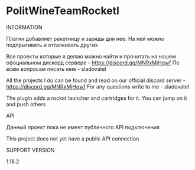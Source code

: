 # PolitWineTeamRocketl
INFORMATION

Плагин добавляет ракетницу и заряды для нее. На ней можно подпрыгивать и отталкивать других

Все проекты которые я делаю можно найти и прочитать на нашем офоциальном дискорд сервере - https://discord.gg/MNRxMjHqwf По всем вопросам писать мне - sladovatel

All the projects I do can be found and read on our official discord server - https://discord.gg/MNRxMjHqwf For any questions write to me - sladovatel

The plugin adds a rocket launcher and cartridges for it. You can jump on it and push others

API

Данный проект пока не имеет публичного API подключения

This project does not yet have a public API connection

SUPPORT VERSION

1.18.2
